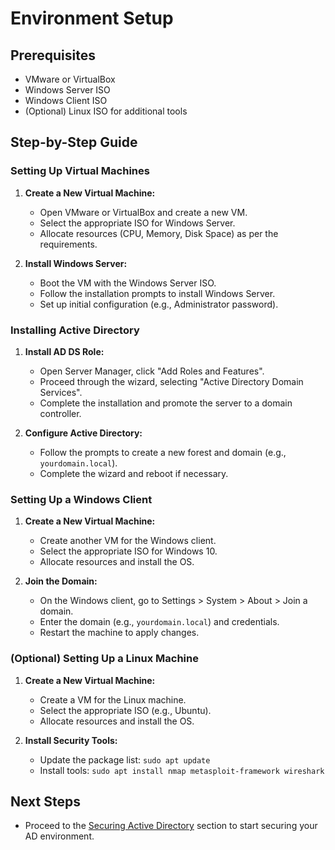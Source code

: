 # Environment Setup

## Prerequisites
- VMware or VirtualBox
- Windows Server ISO
- Windows Client ISO
- (Optional) Linux ISO for additional tools

## Step-by-Step Guide

### Setting Up Virtual Machines
1. **Create a New Virtual Machine:**
   - Open VMware or VirtualBox and create a new VM.
   - Select the appropriate ISO for Windows Server.
   - Allocate resources (CPU, Memory, Disk Space) as per the requirements.

2. **Install Windows Server:**
   - Boot the VM with the Windows Server ISO.
   - Follow the installation prompts to install Windows Server.
   - Set up initial configuration (e.g., Administrator password).

### Installing Active Directory
1. **Install AD DS Role:**
   - Open Server Manager, click "Add Roles and Features".
   - Proceed through the wizard, selecting "Active Directory Domain Services".
   - Complete the installation and promote the server to a domain controller.

2. **Configure Active Directory:**
   - Follow the prompts to create a new forest and domain (e.g., `yourdomain.local`).
   - Complete the wizard and reboot if necessary.

### Setting Up a Windows Client
1. **Create a New Virtual Machine:**
   - Create another VM for the Windows client.
   - Select the appropriate ISO for Windows 10.
   - Allocate resources and install the OS.

2. **Join the Domain:**
   - On the Windows client, go to Settings > System > About > Join a domain.
   - Enter the domain (e.g., `yourdomain.local`) and credentials.
   - Restart the machine to apply changes.

### (Optional) Setting Up a Linux Machine
1. **Create a New Virtual Machine:**
   - Create a VM for the Linux machine.
   - Select the appropriate ISO (e.g., Ubuntu).
   - Allocate resources and install the OS.

2. **Install Security Tools:**
   - Update the package list: `sudo apt update`
   - Install tools: `sudo apt install nmap metasploit-framework wireshark`

## Next Steps
- Proceed to the [Securing Active Directory](../Securing_AD/security_measures.md) section to start securing your AD environment.
